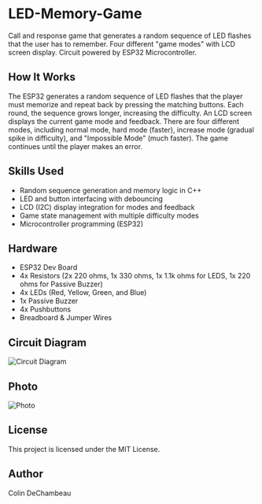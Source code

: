 # LED-Memory-Game
Call and response game that generates a random sequence of LED flashes that the user has to remember. Four different "game modes" with LCD screen display. Circuit powered by ESP32 Microcontroller.

## How It Works
The ESP32 generates a random sequence of LED flashes that the player must memorize and repeat back by pressing the matching buttons. 
Each round, the sequence grows longer, increasing the difficulty. An LCD screen displays the current game mode and feedback. 
There are four different modes, including normal mode, hard mode (faster), increase mode (gradual spike in difficulty), and "Impossible Mode" 
(much faster). The game continues until the player makes an error.

## Skills Used
- Random sequence generation and memory logic in C++
- LED and button interfacing with debouncing
- LCD (I2C) display integration for modes and feedback
- Game state management with multiple difficulty modes
- Microcontroller programming (ESP32)

## Hardware
- ESP32 Dev Board
- 4x Resistors (2x 220 ohms, 1x 330 ohms, 1x 1.1k ohms for LEDS, 1x 220 ohms for Passive Buzzer)
- 4x LEDs (Red, Yellow, Green, and Blue)
- 1x Passive Buzzer
- 4x Pushbuttons
- Breadboard & Jumper Wires

## Circuit Diagram
![Circuit Diagram](project1_diagram.jpg)

## Photo
![Photo](project1_img1.jpeg)

## License
This project is licensed under the MIT License.

## Author
Colin DeChambeau
